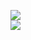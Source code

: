 [![](https://img.shields.io/badge/Made%20With-Github%20Spray-lightgrey.svg?style=for-the-badge&logo=github)](https://github.com/Annihil/github-spray#19702)  
[![](https://i.imgur.com/2DrTn0Z.gif)](https://github.com/Annihil/github-spray)